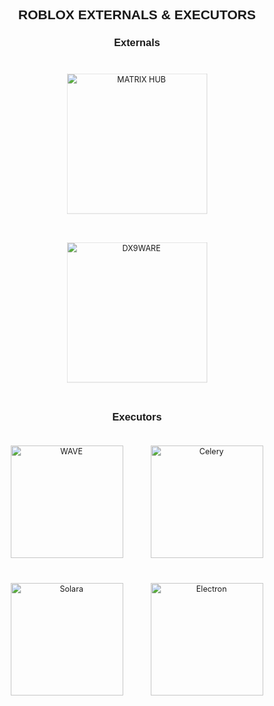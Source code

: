 <!DOCTYPE html>
<html lang="en">
<head>
  <meta charset="UTF-8">
  <meta name="viewport" content="width=device-width, initial-scale=1.0">
  <title>ROBLOX EXTERNALS & EXECUTORS</title>
  <style>
    /* CSS for hover effects */
    .scale-up {
      transition: transform 0.3s ease; /* Smooth transition */
      transform: scale(0.9) rotateX(0deg) rotateY(0deg); /* Initial state */
    }

    .scale-up:hover {
      transform: scale(1.1) rotateX(10deg) rotateY(10deg); /* Hover effect */
    }

    .hover-rotate:hover {
      transform: rotate(15deg); /* Optional additional rotation effect */
    }

    /* Align images centrally and add spacing */
    p img {
      margin: 10px; /* Adds space between images */
    }
  </style>
</head>
<body>

  <h2 style="text-align:center; font-family: Arial, sans-serif;">ROBLOX EXTERNALS & EXECUTORS</h2>

  <h3 style="text-align:center; font-family: Arial, sans-serif;">Externals</h3>
  <p style="text-align:center;">
    <img src="https://github.com/user-attachments/assets/e7b72dd9-aee9-42af-9018-f87441d364f1" alt="MATRIX HUB" width="250" class="scale-up" />
    <img src="https://github.com/user-attachments/assets/b95bc995-23d8-4910-9224-64be3f62cc2d" alt="DX9WARE" width="250" class="scale-up" />
  </p>

  <h3 style="text-align:center; font-family: Arial, sans-serif;">Executors</h3>
  <p style="text-align:center;">
    <img src="https://github.com/user-attachments/assets/690499a1-d18b-4197-bb83-9d9d66556168" alt="WAVE" width="200" class="scale-up" />
    <img src="https://github.com/user-attachments/assets/6852d8cf-cf0f-4cf9-9805-6001827696a3" alt="Celery" width="200" class="scale-up" />
    <img src="https://github.com/user-attachments/assets/df636c55-4241-4f82-a88b-bf3cec167129" alt="Solara" width="200" class="scale-up" />
    <img src="https://github.com/user-attachments/assets/fadf41fe-3c30-4628-a03c-7ada98801e72" alt="Electron" width="200" class="scale-up" />
  </p>

</body>
</html>
